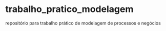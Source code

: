 # trabalho_pratico_modelagem
repositório para trabalho prático de modelagem de processos e negócios
